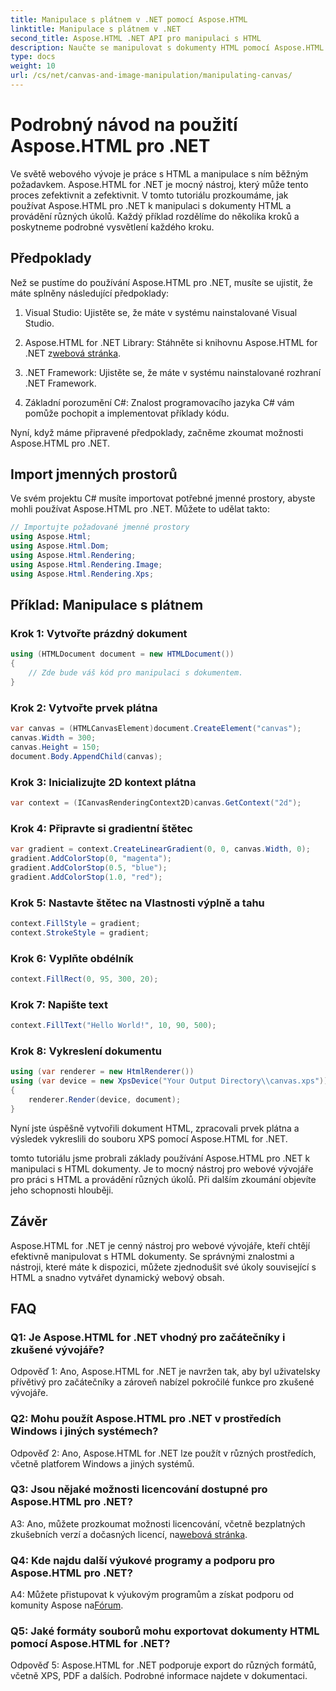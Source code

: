 ```yaml
---
title: Manipulace s plátnem v .NET pomocí Aspose.HTML
linktitle: Manipulace s plátnem v .NET
second_title: Aspose.HTML .NET API pro manipulaci s HTML
description: Naučte se manipulovat s dokumenty HTML pomocí Aspose.HTML pro .NET. Tento komplexní výukový program pokrývá základy, předpoklady a příklady krok za krokem.
type: docs
weight: 10
url: /cs/net/canvas-and-image-manipulation/manipulating-canvas/
---
```

# Podrobný návod na použití Aspose.HTML pro .NET

Ve světě webového vývoje je práce s HTML a manipulace s ním běžným požadavkem. Aspose.HTML for .NET je mocný nástroj, který může tento proces zefektivnit a zefektivnit. V tomto tutoriálu prozkoumáme, jak používat Aspose.HTML pro .NET k manipulaci s dokumenty HTML a provádění různých úkolů. Každý příklad rozdělíme do několika kroků a poskytneme podrobné vysvětlení každého kroku.

## Předpoklady

Než se pustíme do používání Aspose.HTML pro .NET, musíte se ujistit, že máte splněny následující předpoklady:

1. Visual Studio: Ujistěte se, že máte v systému nainstalované Visual Studio.

2.  Aspose.HTML for .NET Library: Stáhněte si knihovnu Aspose.HTML for .NET z[webová stránka](https://releases.aspose.com/html/net/).

3. .NET Framework: Ujistěte se, že máte v systému nainstalované rozhraní .NET Framework.

4. Základní porozumění C#: Znalost programovacího jazyka C# vám pomůže pochopit a implementovat příklady kódu.

Nyní, když máme připravené předpoklady, začněme zkoumat možnosti Aspose.HTML pro .NET.

## Import jmenných prostorů

Ve svém projektu C# musíte importovat potřebné jmenné prostory, abyste mohli používat Aspose.HTML pro .NET. Můžete to udělat takto:

```csharp
// Importujte požadované jmenné prostory
using Aspose.Html;
using Aspose.Html.Dom;
using Aspose.Html.Rendering;
using Aspose.Html.Rendering.Image;
using Aspose.Html.Rendering.Xps;
```

## Příklad: Manipulace s plátnem

### Krok 1: Vytvořte prázdný dokument

```csharp
using (HTMLDocument document = new HTMLDocument())
{
    // Zde bude váš kód pro manipulaci s dokumentem.
}
```

### Krok 2: Vytvořte prvek plátna

```csharp
var canvas = (HTMLCanvasElement)document.CreateElement("canvas");
canvas.Width = 300;
canvas.Height = 150;
document.Body.AppendChild(canvas);
```

### Krok 3: Inicializujte 2D kontext plátna

```csharp
var context = (ICanvasRenderingContext2D)canvas.GetContext("2d");
```

### Krok 4: Připravte si gradientní štětec

```csharp
var gradient = context.CreateLinearGradient(0, 0, canvas.Width, 0);
gradient.AddColorStop(0, "magenta");
gradient.AddColorStop(0.5, "blue");
gradient.AddColorStop(1.0, "red");
```

### Krok 5: Nastavte štětec na Vlastnosti výplně a tahu

```csharp
context.FillStyle = gradient;
context.StrokeStyle = gradient;
```

### Krok 6: Vyplňte obdélník

```csharp
context.FillRect(0, 95, 300, 20);
```

### Krok 7: Napište text

```csharp
context.FillText("Hello World!", 10, 90, 500);
```

### Krok 8: Vykreslení dokumentu

```csharp
using (var renderer = new HtmlRenderer())
using (var device = new XpsDevice("Your Output Directory\\canvas.xps"))
{
    renderer.Render(device, document);
}
```

Nyní jste úspěšně vytvořili dokument HTML, zpracovali prvek plátna a výsledek vykreslili do souboru XPS pomocí Aspose.HTML for .NET.

tomto tutoriálu jsme probrali základy používání Aspose.HTML pro .NET k manipulaci s HTML dokumenty. Je to mocný nástroj pro webové vývojáře pro práci s HTML a provádění různých úkolů. Při dalším zkoumání objevíte jeho schopnosti hlouběji.

## Závěr

Aspose.HTML for .NET je cenný nástroj pro webové vývojáře, kteří chtějí efektivně manipulovat s HTML dokumenty. Se správnými znalostmi a nástroji, které máte k dispozici, můžete zjednodušit své úkoly související s HTML a snadno vytvářet dynamický webový obsah.

## FAQ

### Q1: Je Aspose.HTML for .NET vhodný pro začátečníky i zkušené vývojáře?

Odpověď 1: Ano, Aspose.HTML for .NET je navržen tak, aby byl uživatelsky přívětivý pro začátečníky a zároveň nabízel pokročilé funkce pro zkušené vývojáře.

### Q2: Mohu použít Aspose.HTML pro .NET v prostředích Windows i jiných systémech?

Odpověď 2: Ano, Aspose.HTML for .NET lze použít v různých prostředích, včetně platforem Windows a jiných systémů.

### Q3: Jsou nějaké možnosti licencování dostupné pro Aspose.HTML pro .NET?

 A3: Ano, můžete prozkoumat možnosti licencování, včetně bezplatných zkušebních verzí a dočasných licencí, na[webová stránka](https://purchase.aspose.com/buy).

### Q4: Kde najdu další výukové programy a podporu pro Aspose.HTML pro .NET?

 A4: Můžete přistupovat k výukovým programům a získat podporu od komunity Aspose na[Fórum](https://forum.aspose.com/).

### Q5: Jaké formáty souborů mohu exportovat dokumenty HTML pomocí Aspose.HTML for .NET?

Odpověď 5: Aspose.HTML for .NET podporuje export do různých formátů, včetně XPS, PDF a dalších. Podrobné informace najdete v dokumentaci.
